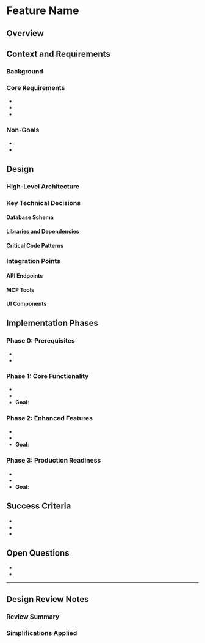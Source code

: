 # Feature Name

## Overview
<!-- Provide a brief 2-3 sentence summary of what this feature does and why it's needed -->

## Context and Requirements

### Background
<!-- What problem are we solving? What user needs does this address? -->

### Core Requirements
<!-- List the must-have functionality -->
- 
- 
- 

### Non-Goals
<!-- Explicitly state what this feature will NOT do to avoid scope creep -->
- 
- 

## Design

### High-Level Architecture
<!-- Describe the overall approach and system design -->

### Key Technical Decisions
<!-- Document important choices and why they were made -->

#### Database Schema
<!-- If applicable, show key schema changes -->

#### Libraries and Dependencies
<!-- List any new dependencies and justify their selection -->

#### Critical Code Patterns
<!-- Highlight important patterns or algorithms without full implementation -->

### Integration Points
<!-- How does this feature integrate with existing systems? -->

#### API Endpoints
<!-- List new or modified endpoints -->

#### MCP Tools
<!-- List any MCP tool integrations -->

#### UI Components
<!-- List major UI components or pages -->

## Implementation Phases

### Phase 0: Prerequisites
<!-- What must be in place before starting? -->
- 
- 

### Phase 1: Core Functionality
<!-- Minimum viable implementation -->
- 
- 
- **Goal**: 

### Phase 2: Enhanced Features
<!-- Additional functionality once core is working -->
- 
- 
- **Goal**: 

### Phase 3: Production Readiness
<!-- Polish, monitoring, optimization -->
- 
- 
- **Goal**: 

## Success Criteria
<!-- How do we know this feature is successful? -->
- 
- 
- 

## Open Questions
<!-- Unresolved decisions or areas needing clarification -->
- 
- 

---

## Design Review Notes
<!-- Added during DRS process -->

### Review Summary
<!-- Key findings from design review -->

### Simplifications Applied
<!-- How the design was simplified -->